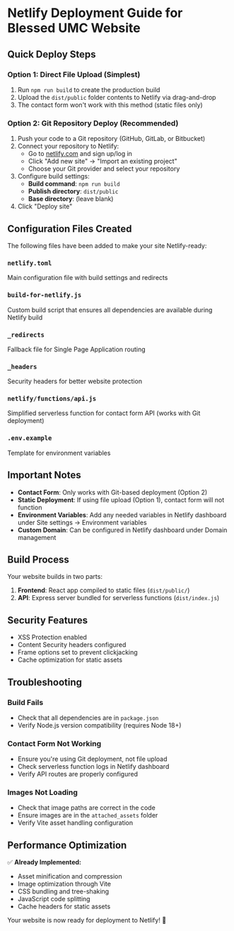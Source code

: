 # Netlify Deployment Guide for Blessed UMC Website

## Quick Deploy Steps

### Option 1: Direct File Upload (Simplest)
1. Run `npm run build` to create the production build
2. Upload the `dist/public` folder contents to Netlify via drag-and-drop
3. The contact form won't work with this method (static files only)

### Option 2: Git Repository Deploy (Recommended)
1. Push your code to a Git repository (GitHub, GitLab, or Bitbucket)
2. Connect your repository to Netlify:
   - Go to [netlify.com](https://netlify.com) and sign up/log in
   - Click "Add new site" → "Import an existing project"
   - Choose your Git provider and select your repository
3. Configure build settings:
   - **Build command**: `npm run build`
   - **Publish directory**: `dist/public`
   - **Base directory**: (leave blank)
4. Click "Deploy site"

## Configuration Files Created

The following files have been added to make your site Netlify-ready:

### `netlify.toml`
Main configuration file with build settings and redirects

### `build-for-netlify.js`
Custom build script that ensures all dependencies are available during Netlify build

### `_redirects`
Fallback file for Single Page Application routing

### `_headers`
Security headers for better website protection

### `netlify/functions/api.js`
Simplified serverless function for contact form API (works with Git deployment)

### `.env.example`
Template for environment variables

## Important Notes

- **Contact Form**: Only works with Git-based deployment (Option 2)
- **Static Deployment**: If using file upload (Option 1), contact form will not function
- **Environment Variables**: Add any needed variables in Netlify dashboard under Site settings → Environment variables
- **Custom Domain**: Can be configured in Netlify dashboard under Domain management

## Build Process

Your website builds in two parts:
1. **Frontend**: React app compiled to static files (`dist/public/`)
2. **API**: Express server bundled for serverless functions (`dist/index.js`)

## Security Features

- XSS Protection enabled
- Content Security headers configured
- Frame options set to prevent clickjacking
- Cache optimization for static assets

## Troubleshooting

### Build Fails
- Check that all dependencies are in `package.json`
- Verify Node.js version compatibility (requires Node 18+)

### Contact Form Not Working
- Ensure you're using Git deployment, not file upload
- Check serverless function logs in Netlify dashboard
- Verify API routes are properly configured

### Images Not Loading
- Check that image paths are correct in the code
- Ensure images are in the `attached_assets` folder
- Verify Vite asset handling configuration

## Performance Optimization

✅ **Already Implemented:**
- Asset minification and compression
- Image optimization through Vite
- CSS bundling and tree-shaking
- JavaScript code splitting
- Cache headers for static assets

Your website is now ready for deployment to Netlify! 🚀